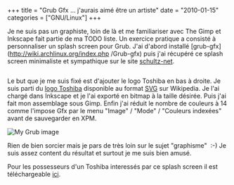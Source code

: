 +++
title = "Grub Gfx … j'aurais aimé être un artiste"
date = "2010-01-15"
categories = ["GNU/Linux"]
+++


Je ne suis pas un graphiste, loin de là et me familiariser avec The Gimp et Inkscape fait partie de ma TODO
liste. Un exercice pratique a consisté à personnaliser un splash screen pour
Grub. J'ai d'abord installé [grub-gfx](http://wiki.archlinux.org/index.php
/Grub-gfx) puis j'ai récupéré ce splash screen minimaliste et sympathique sur
le site [schultz-net](http://www.schultz-net.dk/grub.html).

<img style="left; margin: 0px 20px" src="http://www.schultz-
net.dk/images/grub/black.gif" border="0" alt="" />

Le but que je me suis fixé est d'ajouter le logo Toshiba en bas à droite. Je suis parti du [logo
Toshiba](http://fr.wikipedia.org/wiki/Fichier:Toshiba_logo.svg) disponible au
format [SVG](http://fr.wikipedia.org/wiki/Svg) sur Wikipedia. Je l'ai chargé
dans Inkscape et je l'ai exporté en bitmap à la taille désirée. Puis j'ai
fait mon assemblage sous Gimp. Enfin j'ai réduit le nombre de couleurs à 14
comme l'impose Gfx par le menu "Image" / "Mode" / "Couleurs indexées" avant de
sauvegarder en XPM.

![My Grub image](/images/01x/my_grub_image.jpg)

Rien de bien sorcier mais je pars de très loin sur le sujet "graphisme"  :-)
Je suis assez content du résultat et surtout je me suis bien amusé.

Pour les possesseurs d'un Toshiba interessés par ce splash screen il est
téléchargeable [ici](/documents/my_grub_image.xpm).
